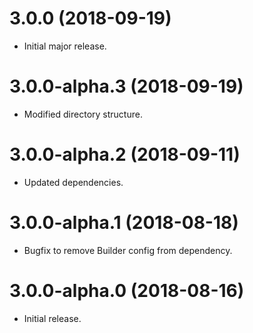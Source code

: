 # 3.0.0 (2018-09-19)

- Initial major release.

# 3.0.0-alpha.3 (2018-09-19)

- Modified directory structure.

# 3.0.0-alpha.2 (2018-09-11)

- Updated dependencies.

# 3.0.0-alpha.1 (2018-08-18)

- Bugfix to remove Builder config from dependency.

# 3.0.0-alpha.0 (2018-08-16)

- Initial release.
